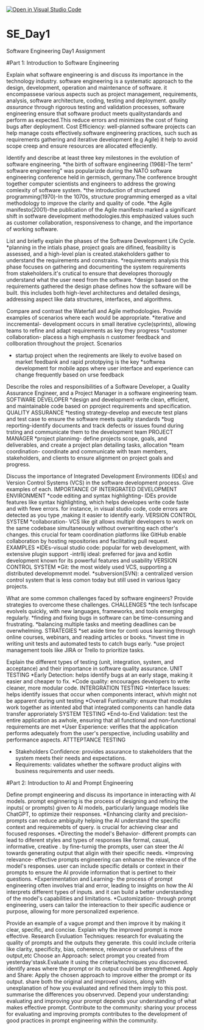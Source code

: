 [![Open in Visual Studio Code](https://classroom.github.com/assets/open-in-vscode-2e0aaae1b6195c2367325f4f02e2d04e9abb55f0b24a779b69b11b9e10269abc.svg)](https://classroom.github.com/online_ide?assignment_repo_id=15565901&assignment_repo_type=AssignmentRepo)
# SE_Day1
Software Engineering Day1 Assignment

#Part 1: Introduction to Software Engineering

Explain what software engineering is and discuss its importance in the technology industry.
software engineering is a systematic approach to the design, development, operation and maintenance of software. it encompassese various aspects such as project management, requirements, analysis, software architecture, coding, testing and deployment. *qaulity assurance* through rigorous testing and validation processes, software engineering ensure that software product meets qualitystandards and perform as expected.This reduce errors and minimizes the cost of fixing bugs after deployment.
Cost Efficiency: well-planned software projects can help manage costs effectively.software engineering practices, such such as requirements gathering and iterative development (e.g Agile) it help to avoid scope creep and ensure resources are allocated effeciently.

Identify and describe at least three key milestones in the evolution of software engineering.
*the birth of software engineering (1968)-The term" software engineering" was popularizde during the NATO software engineering conference held in germisch, germany.The conference brought together computer scientists and engineers to address the growing comlexity of software system.
*the introduction of structured programming(1970)-In the 1070s, structure programming emerged as a vital methodology to improve the clarity and quality of code.
*the Agile manifesto(2001)-the publication of the  Agile manifesto marked a significant shift in sotfware development methodologies.this emphasized values such as customer collaboration, responsiveness to change, and the importance of working software.

List and briefly explain the phases of the Software Development Life Cycle.
*planning  in the intials phase, project goals are difined, feasibility is assessed, and a high-level plan is created.stakeholders gather to understand the requirements and constrains.
*requirements analysis this phase focuses on gathering and documenting the system requirements from stakeholders.it's crutical to ensure that developres thorougly understand what the user need from the software.
*design based on the requirements gathered the design phase defines how the software will be built. this includes both high-level architectures and detailed desings, addressing aspect like data structures, interfaces, and algorithms.

Compare and contrast the Waterfall and Agile methodologies. Provide examples of scenarios where each would be appropriate.
*iterative and inccremental- development occurs in small iterative cycle(sprints), allowing teams to refine and adapt requirements as key they progress
*customer collaboration- placess a high emphasis n customer feedback and collboration throughout the project.
Scenarios
* startup project when the reqirements are likely to evolve based on market feedbank and rapid prototpying is the key
*softwrea development for mobile apps where user interface and experience can change frequently based on urse feedback

Describe the roles and responsibilities of a Software Developer, a Quality Assurance Engineer, and a Project Manager in a software engineering team.
SOFTWARE DEVELOPER
*design and development-write clean, efficient, and maintainable code based on pproject requirements and specification.
QUALITY ASSURANCE
*testing strategy-develop and execute test plans and test case to ensure the software meets quality standards
*bug reporting-identify documents and track defects or issues found during trsting and communicate them to the development team
PROJECT MANAGER
*project plannimg- define projects scope, goals, and deliverables, and create a project plan detailing tasks, allocation
*team coordination- coordinate and communicate with team members, stakeholders, and clients to ensure alignment on project goals and progress.

Discuss the importance of Integrated Development Environments (IDEs) and Version Control Systems (VCS) in the software development process. Give examples of each.
IMPORTANCE OF INTERGRATED DEVELOPMENT ENVIRONMENT
*code editing and syntax highlighting- IDEs provide features like syntax highlighting, which helps developes write code faste and with fewe errors. for instance, in visual studio code, code errors are detected as you type ,making it easier to identify early.
VERSION CONTROL SYSTEM
*collaboration- VCS like git allows multiplr developers to work on the same codebase simultaneously without overwriting each other's  changes. this crucial for team coordination platforms like GitHub enable collaboration by hosting repositories and facilitating pull request.
EXAMPLES
*IDEs-visual studio code: popular for web development, with extensive plugin support
-intrllij ideal: preferred for java and kotlin development known for its powerful features and usability
VERSION CONTROL SYSTEM
*Git: the most widely used VCS, supporting a distributed developmemnt model.
*subversion(SVN): a centralized version control system that is less comon today but still used in various lgacy projects.

What are some common challenges faced by software engineers? Provide strategies to overcome these challenges.
CHALLENGES
*the tech lsnfscape evolvels quickly, with new languages, frameworks, and tools emerging regularly.
*finding and fixing bugs in software can be time-consuming and frustrating.
*balancing multiple tasks and meeting deadlines can be overwhelming.
STRATEGIES
*set aside time for conti uous learning through online courses, webinars, and reading articles or books.
*invest time in writing unit tests and automated tests to catch bugs early.
*use project management tools like JIRA or Trello to prioritize tasks.

Explain the different types of testing (unit, integration, system, and acceptance) and their importance in software quality assurance.
UNIT TESTING
*Early Detection: helps identify bugs at an early stage, making it easier and cheaper to fix.
*Code quality: encourages developers to write cleaner, more modular code.
INTERGRATION TESTING
*Interface Issues: helps  identify issues that occur when components interact, whivh might not be apparent during unit testing
*Overall Funtionality: ensure that modules work together as intented abd that integrated components can handle data transfer approriately
SYSTEM TESTING
*End-to-End Validation: test the entire application as awhole, ensuring that all functional and non-functional requirements are met
*User Experience: verifies that the application performs adequately from the user's perspective, including usability and performance aspects.
ATTTEPTANCE TESTING
* Stakeholders Confidence: provides assurance to stakeholders that the system meets their needs and expectations.
* Requirements: validates whether the software product aligins with business requirements and user needs.

#Part 2: Introduction to AI and Prompt Engineering


Define prompt engineering and discuss its importance in interacting with AI models.
prompt enginnering is the process of designing and refining the inputs( or prompts) given to AI models, particularly language models like ChatGPT, to optimize their responses.
*Enhancing clarity and precision- prompts can reduce ambiguity helping the AI  understand the specific context and requiremebts of  query. is crucial for achieving clear and focused responses.
*Directing the model's Behavior- different prompts can lead to diferent styles and types of responses like formal, casual, informative, creative . by fine-turnig the prompts, user can steer the AI towards generating output that aligin with their specific needs.
*Improving relevance- effective prompts engineering can enhance the relevance of the model's responses. user can include specific details or context in their prompts to ensure the AI provide information that is pertinet to their questions.
*Experimentation and Learning- the process of prompt engineering often involves trial and error, leading to insights on how the AI interprets different types of inputs. and it can build a better understanding of the model's capabilities and limitations.
*Customization- through prompt engineering, users can tailor the intereaction to their specific audience or purpose, allowing for more personalized experience.

Provide an example of a vague prompt and then improve it by making it clear, specific, and concise. Explain why the improved prompt is more effective.
Research Evuluation Techniques: research for evaluating the quality of prompts and the outputs they generate. this could include criteria like clarity, specificity, bias, coherence, relevance or usefulness of the output,etc
Choose an Approach: select prompt you created from yesterday'stask.Evaluate it using the criteria/techniques you discovered.
identify areas where the prompt or its output could be strenghthened.
Apply and Share: Apply the chosen approach to improve either the prompt or its output. share both the original and improved visions, along with unexplanation of how you evaluated and refined them imply to this post. summarise the differences you observrved. 
Depend your understanding: evaluating and improving your prompt depends your understanding of what makes effective prompt.
Contribute to the community: sharing your process for evaluating and improving prompts contributes to the development of good practices in prompt engineering within the community.

